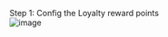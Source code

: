 Step 1:  Config the Loyalty reward points<br/>
![image](https://github.com/user-attachments/assets/94a09db5-5da8-4760-80e8-de5094bf7925)

